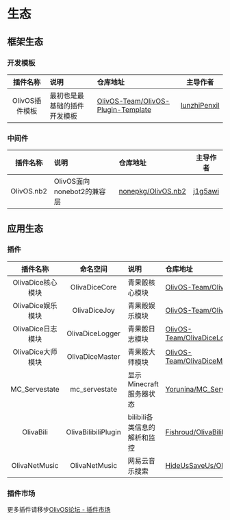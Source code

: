 # 生态

## 框架生态

### 开发模板
| 插件名称 | 说明 | 仓库地址 | 主导作者 |
|:--:|:---|:---|:--:|
| OlivOS插件模板 | 最初也是最基础的插件开发模板 | [OlivOS-Team/OlivOS-Plugin-Template](https://github.com/OlivOS-Team/OlivOS-Plugin-Template) | [lunzhiPenxil](https://github.com/lunzhiPenxil) |

### 中间件
| 插件名称 | 说明 | 仓库地址 | 主导作者 |
|:--:|:---|:---|:--:|
| OlivOS.nb2 | OlivOS面向nonebot2的兼容层 | [nonepkg/OlivOS.nb2](https://github.com/nonepkg/OlivOS.nb2) | [j1g5awi](https://github.com/j1g5awi) |

## 应用生态

### 插件
| 插件名称 | 命名空间 | 说明 | 仓库地址 | 主导作者 |
|:--:|:--:|:---|:---|:--:|
| OlivaDice核心模块 | OlivaDiceCore | 青果骰核心模块 | [OlivOS-Team/OlivaDiceCore](https://github.com/OlivOS-Team/OlivaDiceCore) | [lunzhiPenxil](https://github.com/lunzhiPenxil) |
| OlivaDice娱乐模块 | OlivaDiceJoy | 青果骰娱乐模块 | [OlivOS-Team/OlivaDiceJoy](https://github.com/OlivOS-Team/OlivaDiceJoy) | [lunzhiPenxil](https://github.com/lunzhiPenxil) |
| OlivaDice日志模块 | OlivaDiceLogger | 青果骰日志模块 | [OlivOS-Team/OlivaDiceLogger](https://github.com/OlivOS-Team/OlivaDiceLogger) | [lunzhiPenxil](https://github.com/lunzhiPenxil) |
| OlivaDice大师模块 | OlivaDiceMaster | 青果骰大师模块 | [OlivOS-Team/OlivaDiceMaster](https://github.com/OlivOS-Team/OlivaDiceMaster) | [lunzhiPenxil](https://github.com/lunzhiPenxil) |
| MC_Servestate | mc_servestate | 显示Minecraft服务器状态 | [Yorunina/MC_Servestate](https://github.com/Yorunina/MC_Servestate) | [Yorunina](https://github.com/Yorunina) |
| OlivaBili | OlivaBilibiliPlugin | bilibili各类信息的解析和监控 | [Fishroud/OlivaBilibiliPlugin](https://github.com/Fishroud/OlivaBilibiliPlugin) | [Fishroud](https://github.com/Fishroud) |
| OlivaNetMusic | OlivaNetMusic | 网易云音乐搜索 | [HideUsSaveUs/OlivaNetMusic](https://github.com/HideUsSaveUs/OlivaNetMusic) | [HideUsSaveUs](https://github.com/HideUsSaveUs) |

### 插件市场
更多插件请移步[OlivOS论坛 - 插件市场](https://forum.olivos.run/t/plugin)
